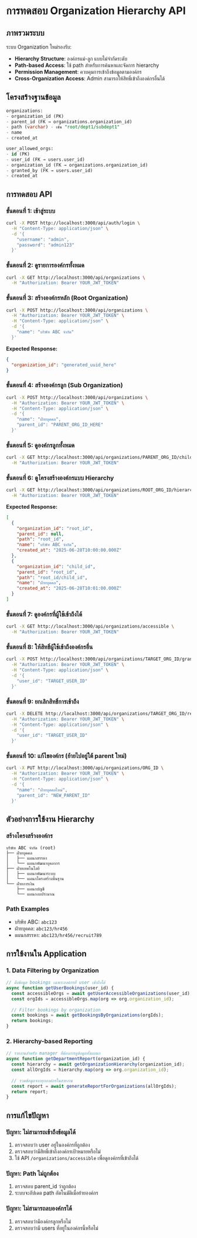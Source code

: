 # การทดสอบ Organization Hierarchy API

## ภาพรวมระบบ

ระบบ Organization ใหม่รองรับ:
- **Hierarchy Structure**: องค์กรแม่-ลูก แบบไม่จำกัดระดับ
- **Path-based Access**: ใช้ path สำหรับการค้นหาและจัดการ hierarchy
- **Permission Management**: ควบคุมการเข้าถึงข้อมูลตามองค์กร
- **Cross-Organization Access**: Admin สามารถให้สิทธิ์เข้าถึงองค์กรอื่นได้

## โครงสร้างฐานข้อมูล

```sql
organizations:
- organization_id (PK)
- parent_id (FK → organizations.organization_id)
- path (varchar) - เช่น "root/dept1/subdept1"
- name
- created_at

user_allowed_orgs:
- id (PK)
- user_id (FK → users.user_id)
- organization_id (FK → organizations.organization_id)
- granted_by (FK → users.user_id)
- created_at
```

## การทดสอบ API

### ขั้นตอนที่ 1: เข้าสู่ระบบ

```bash
curl -X POST http://localhost:3000/api/auth/login \
  -H "Content-Type: application/json" \
  -d '{
    "username": "admin",
    "password": "admin123"
  }'
```

### ขั้นตอนที่ 2: ดูรายการองค์กรทั้งหมด

```bash
curl -X GET http://localhost:3000/api/organizations \
  -H "Authorization: Bearer YOUR_JWT_TOKEN"
```

### ขั้นตอนที่ 3: สร้างองค์กรหลัก (Root Organization)

```bash
curl -X POST http://localhost:3000/api/organizations \
  -H "Authorization: Bearer YOUR_JWT_TOKEN" \
  -H "Content-Type: application/json" \
  -d '{
    "name": "บริษัท ABC จำกัด"
  }'
```

**Expected Response:**
```json
{
  "organization_id": "generated_uuid_here"
}
```

### ขั้นตอนที่ 4: สร้างองค์กรลูก (Sub Organization)

```bash
curl -X POST http://localhost:3000/api/organizations \
  -H "Authorization: Bearer YOUR_JWT_TOKEN" \
  -H "Content-Type: application/json" \
  -d '{
    "name": "ฝ่ายบุคคล",
    "parent_id": "PARENT_ORG_ID_HERE"
  }'
```

### ขั้นตอนที่ 5: ดูองค์กรลูกทั้งหมด

```bash
curl -X GET http://localhost:3000/api/organizations/PARENT_ORG_ID/children \
  -H "Authorization: Bearer YOUR_JWT_TOKEN"
```

### ขั้นตอนที่ 6: ดูโครงสร้างองค์กรแบบ Hierarchy

```bash
curl -X GET http://localhost:3000/api/organizations/ROOT_ORG_ID/hierarchy \
  -H "Authorization: Bearer YOUR_JWT_TOKEN"
```

**Expected Response:**
```json
[
  {
    "organization_id": "root_id",
    "parent_id": null,
    "path": "root_id",
    "name": "บริษัท ABC จำกัด",
    "created_at": "2025-06-28T10:00:00.000Z"
  },
  {
    "organization_id": "child_id",
    "parent_id": "root_id",
    "path": "root_id/child_id",
    "name": "ฝ่ายบุคคล",
    "created_at": "2025-06-28T10:01:00.000Z"
  }
]
```

### ขั้นตอนที่ 7: ดูองค์กรที่ผู้ใช้เข้าถึงได้

```bash
curl -X GET http://localhost:3000/api/organizations/accessible \
  -H "Authorization: Bearer YOUR_JWT_TOKEN"
```

### ขั้นตอนที่ 8: ให้สิทธิ์ผู้ใช้เข้าถึงองค์กรอื่น

```bash
curl -X POST http://localhost:3000/api/organizations/TARGET_ORG_ID/grant-access \
  -H "Authorization: Bearer YOUR_JWT_TOKEN" \
  -H "Content-Type: application/json" \
  -d '{
    "user_id": "TARGET_USER_ID"
  }'
```

### ขั้นตอนที่ 9: ยกเลิกสิทธิ์การเข้าถึง

```bash
curl -X DELETE http://localhost:3000/api/organizations/TARGET_ORG_ID/revoke-access \
  -H "Authorization: Bearer YOUR_JWT_TOKEN" \
  -H "Content-Type: application/json" \
  -d '{
    "user_id": "TARGET_USER_ID"
  }'
```

### ขั้นตอนที่ 10: แก้ไของค์กร (ย้ายไปอยู่ใต้ parent ใหม่)

```bash
curl -X PUT http://localhost:3000/api/organizations/ORG_ID \
  -H "Authorization: Bearer YOUR_JWT_TOKEN" \
  -H "Content-Type: application/json" \
  -d '{
    "name": "ฝ่ายบุคคลใหม่",
    "parent_id": "NEW_PARENT_ID"
  }'
```

## ตัวอย่างการใช้งาน Hierarchy

### สร้างโครงสร้างองค์กร

```
บริษัท ABC จำกัด (root)
├── ฝ่ายบุคคล
│   ├── แผนกสรรหา
│   └── แผนกพัฒนาบุคลากร
├── ฝ่ายเทคโนโลยี
│   ├── แผนกพัฒนาระบบ
│   └── แผนกโครงสร้างพื้นฐาน
└── ฝ่ายการเงิน
    ├── แผนกบัญชี
    └── แผนกงบประมาณ
```

### Path Examples

- บริษัท ABC: `abc123`
- ฝ่ายบุคคล: `abc123/hr456`
- แผนกสรรหา: `abc123/hr456/recruit789`

## การใช้งานใน Application

### 1. Data Filtering by Organization

```javascript
// ดึงข้อมูล bookings เฉพาะองค์กรที่ user เข้าถึงได้
async function getUserBookings(user_id) {
  const accessibleOrgs = await getUserAccessibleOrganizations(user_id);
  const orgIds = accessibleOrgs.map(org => org.organization_id);
  
  // Filter bookings by organization
  const bookings = await getBookingsByOrganizations(orgIds);
  return bookings;
}
```

### 2. Hierarchy-based Reporting

```javascript
// รายงานสำหรับ manager ที่ต้องการดูข้อมูลทั้งแผนก
async function getDepartmentReport(organization_id) {
  const hierarchy = await getOrganizationHierarchy(organization_id);
  const allOrgIds = hierarchy.map(org => org.organization_id);
  
  // รวมข้อมูลจากทุกองค์กรในสายงาน
  const report = await generateReportForOrganizations(allOrgIds);
  return report;
}
```

## การแก้ไขปัญหา

### ปัญหา: ไม่สามารถเข้าถึงข้อมูลได้
1. ตรวจสอบว่า user อยู่ในองค์กรที่ถูกต้อง
2. ตรวจสอบว่ามีสิทธิ์เข้าถึงองค์กรเป้าหมายหรือไม่
3. ใช้ API `/organizations/accessible` เพื่อดูองค์กรที่เข้าถึงได้

### ปัญหา: Path ไม่ถูกต้อง
1. ตรวจสอบ parent_id ว่าถูกต้อง
2. ระบบจะอัปเดต path อัตโนมัติเมื่อย้ายองค์กร

### ปัญหา: ไม่สามารถลบองค์กรได้
1. ตรวจสอบว่ามีองค์กรลูกหรือไม่
2. ตรวจสอบว่ามี users ที่อยู่ในองค์กรนี้หรือไม่
